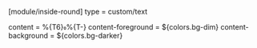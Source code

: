 [module/inside-round]
type = custom/text

content = %{T6}%{T-}
content-foreground = ${colors.bg-dim}
content-background = ${colors.bg-darker}
